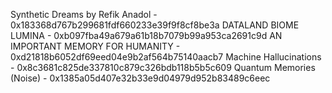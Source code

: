 Synthetic Dreams by Refik Anadol - 0x183368d767b299681fdf660233e39f9f8cf8be3a
DATALAND BIOME LUMINA - 0xb097fba49a679a61b18b7079b99a953ca2691c9d
AN IMPORTANT MEMORY FOR HUMANITY - 0xd21818b6052df69eed04e9b2af564b75140aacb7
Machine Hallucinations - 0x8c3681c825de337810c879c326bdb118b5b5c609
Quantum Memories (Noise) - 0x1385a05d407e32b33e9d04979d952b83489c6eec